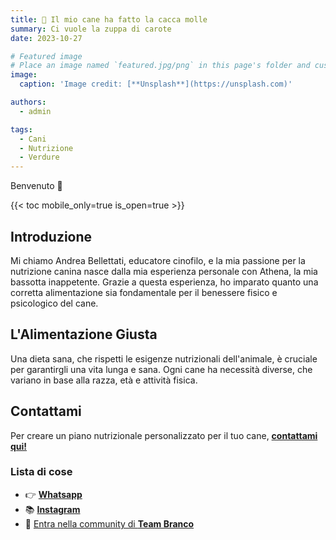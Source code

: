 ```yaml
---
title: 🎉 Il mio cane ha fatto la cacca molle
summary: Ci vuole la zuppa di carote
date: 2023-10-27

# Featured image
# Place an image named `featured.jpg/png` in this page's folder and customize its options here.
image:
  caption: 'Image credit: [**Unsplash**](https://unsplash.com)'

authors:
  - admin

tags:
  - Cani
  - Nutrizione
  - Verdure
---
```


Benvenuto 👋

{{< toc mobile_only=true is_open=true >}}

## Introduzione

Mi chiamo Andrea Bellettati, educatore cinofilo, e la mia passione per la nutrizione canina nasce dalla mia esperienza personale con Athena, la mia bassotta inappetente. Grazie a questa esperienza, ho imparato quanto una corretta alimentazione sia fondamentale per il benessere fisico e psicologico del cane.

## L'Alimentazione Giusta

Una dieta sana, che rispetti le esigenze nutrizionali dell'animale, è cruciale per garantirgli una vita lunga e sana. Ogni cane ha necessità diverse, che variano in base alla razza, età e attività fisica.

## Contattami

Per creare un piano nutrizionale personalizzato per il tuo cane, **[contattami qui!](#)**


[//]: # ([![The template is mobile first with a responsive design to ensure that your site looks stunning on every device.]&#40;https://raw.githubusercontent.com/wowchemy/wowchemy-hugo-modules/main/starters/academic/preview.png&#41;]&#40;https://hugoblox.com&#41;)

### Lista di cose

- 👉 [**Whatsapp**](https://wa.me/393476780938)
- 📚 [**Instagram**](https://www.instagram.com/comunicazionecinofila/)
- 💬 [Entra nella community di **Team Branco**](https://www.teambranco.com/offers/vet-gatti-prezzo-speciale-team-branco/checkout?affiliation_code=5045191)